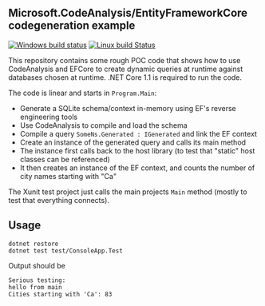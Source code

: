 Microsoft.CodeAnalysis/EntityFrameworkCore codegeneration example
-----------------------------------------------------------------
[![Windows build status](https://ci.appveyor.com/api/projects/status/2l98lij5j93wf1q1?svg=true)](https://ci.appveyor.com/project/stofte/roslyn-ef-codegen) [![Linux build Status](https://travis-ci.org/stofte/roslyn-ef-codegen.svg?branch=master)](https://travis-ci.org/stofte/roslyn-ef-codegen)

This repository contains some rough POC code that
shows how to use CodeAnalysis and EFCore to create dynamic
queries at runtime against databases chosen at runtime.
.NET Core 1.1 is required to run the code.

The code is linear and starts in `Program.Main`:

- Generate a SQLite schema/context in-memory using EF's reverse engineering tools
- Use CodeAnalysis to compile and load the schema
- Compile a query `SomeNs.Generated : IGenerated` and link the EF context
- Create an instance of the generated query and calls its main method
- The instance first calls back to the host library (to test that "static" host classes can be referenced)
- It then creates an instance of the EF context, and counts the number of city names starting with "Ca"

The Xunit test project just calls the main projects `Main` method (mostly to test that everything connects).

Usage
-----

    dotnet restore
    dotnet test test/ConsoleApp.Test

Output should be

    Serious testing:
    hello from main
    Cities starting with 'Ca': 83